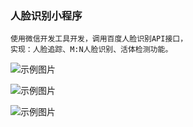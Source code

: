 ### 人脸识别小程序
    使用微信开发工具开发，调用百度人脸识别API接口，
    实现：人脸追踪、M:N人脸识别、活体检测功能。

![示例图片](https://github.com/rimushi/wx-face/blob/master/img/1.png)  

![示例图片](https://github.com/rimushi/wx-face/blob/master/img/2.png)  

![示例图片](https://github.com/rimushi/wx-face/blob/master/img/3.png)  
